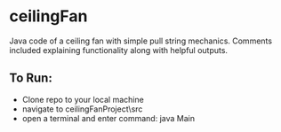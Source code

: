 # ceilingFan
Java code of a ceiling fan with simple pull string mechanics. Comments included explaining functionality along with helpful outputs.

## To Run:
* Clone repo to your local machine  
* navigate to ceilingFanProject\src  
* open a terminal and enter command: java Main
